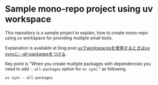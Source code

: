 # Sample mono-repo project using uv workspace

This repository is a sample project to explain, how to create mono-repo using uv workspace for providing multiple small tools.

Explanation is available at blog post [uvでworkspacesを使用するときはuv syncに--all-packagesをつける](https://kumadasu.com/2025/08/09/use-all-packages-for-uv-workspace).

Key point is "When you create multiple packages with dependencies you need to add `--all-packages` option for `uv sync`." as following.

```shell
uv sync --all-packages
```
